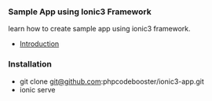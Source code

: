 ### Sample App using Ionic3 Framework

learn how to create sample app using ionic3 framework.

- [Introduction](https://learn2torials.com/a/what-is-ionic3)

### Installation
- git clone git@github.com:phpcodebooster/ionic3-app.git
- ionic serve

